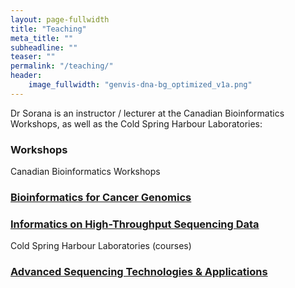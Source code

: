 ```yaml
---
layout: page-fullwidth
title: "Teaching"
meta_title: ""
subheadline: ""
teaser: ""
permalink: "/teaching/"
header:
    image_fullwidth: "genvis-dna-bg_optimized_v1a.png"
---
```


Dr Sorana is an instructor / lecturer at the Canadian Bioinformatics Workshops, as well as the Cold Spring Harbour Laboratories:

### Workshops
Canadian Bioinformatics Workshops 

<h3><a href="https://bioinformatics.ca/workshops/2018-bioinformatics-for-cancer-genomics/">Bioinformatics for Cancer Genomics</a></h3>
 
<h3><a href="https://bioinformatics.ca/workshops/2018-informatics-on-high-throughput-sequencing-data/">Informatics on High-Throughput Sequencing Data</a></h3>
    

Cold Spring Harbour Laboratories (courses)


<h3><a href="https://meetings.cshl.edu/courses.aspx?course=C-SEQTEC&year=18">Advanced Sequencing Technologies & Applications</a></h3>
